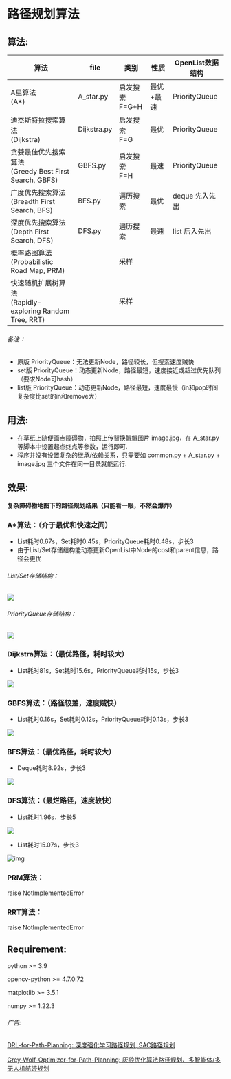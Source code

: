 # 路径规划算法

## 算法:

| 算法                                                         | file        | 类别                | 性质      | OpenList数据结构 |
| ------------------------------------------------------------ | ----------- | ------------------- | --------- | ---------------- |
| A星算法<br />(A*)                                            | A_star.py   | 启发搜索<br />F=G+H | 最优+最速 | PriorityQueue    |
| 迪杰斯特拉搜索算法<br />(Dijkstra)                           | Dijkstra.py | 启发搜索<br />F=G   | 最优      | PriorityQueue    |
| 贪婪最佳优先搜索算法<br />(Greedy Best First Search, GBFS)   | GBFS.py     | 启发搜索<br />F=H   | 最速      | PriorityQueue    |
| 广度优先搜索算法<br />(Breadth First Search, BFS)            | BFS.py      | 遍历搜索            | 最优      | deque 先入先出   |
| 深度优先搜索算法<br />(Depth First Search, DFS)              | DFS.py      | 遍历搜索            | 最速      | list 后入先出   |
| 概率路图算法<br />(Probabilistic Road Map, PRM)              |             | 采样                |           |                  |
| 快速随机扩展树算法<br />(Rapidly-exploring Random Tree, RRT) |             | 采样                |           |                  |

###### 备注：

* 原版 PriorityQueue：无法更新Node，路径较长，但搜索速度贼快
* set版 PriorityQueue：动态更新Node，路径最短，速度接近或超过优先队列（要求Node可hash）
* list版 PriorityQueue：动态更新Node，路径最短，速度最慢（in和pop时间复杂度比set的in和remove大）

## 用法:

* 在草纸上随便画点障碍物，拍照上传替换鲲鲲图片 image.jpg，在 A_star.py 等脚本中设置起点终点等参数，运行即可.
* 程序并没有设置复杂的继承/依赖关系，只需要如 common.py  + A_star.py + image.jpg 三个文件在同一目录就能运行.

## 效果:

**复杂障碍物地图下的路径规划结果（只能看一眼，不然会爆炸）**

### A*算法：（介于最优和快速之间）

* List耗时0.67s，Set耗时0.45s，PriorityQueue耗时0.48s，步长3
* 由于List/Set存储结构能动态更新OpenList中Node的cost和parent信息，路径会更优

###### List/Set存储结构：

![](图片/astar.png)

###### PriorityQueue存储结构：

![](图片/astar_1.png)

### Dijkstra算法：（最优路径，耗时较大）

* List耗时81s，Set耗时15.6s，PriorityQueue耗时15s，步长3

![](图片/dij.png)

### GBFS算法：（路径较差，速度贼快）

* List耗时0.16s，Set耗时0.12s，PriorityQueue耗时0.13s，步长3

![](图片/gbfs.png)

### BFS算法：（最优路径，耗时较大）

* Deque耗时8.92s，步长3

![](图片/bfs.png)

### DFS算法：（最烂路径，速度较快）

* List耗时1.96s，步长5

![](图片/dfs.png)

* List耗时15.07s，步长3

![img](图片/dfs_1.png)

### PRM算法：

raise NotImplementedError

### RRT算法：

raise NotImplementedError

## Requirement:

python  >= 3.9

opencv-python >= 4.7.0.72

matplotlib >= 3.5.1

numpy >= 1.22.3

###### 广告:

[DRL-for-Path-Planning: 深度强化学习路径规划, SAC路径规划](https://github.com/zhaohaojie1998/DRL-for-Path-Planning)

[Grey-Wolf-Optimizer-for-Path-Planning: 灰狼优化算法路径规划、多智能体/多无人机航迹规划](https://github.com/zhaohaojie1998/Grey-Wolf-Optimizer-for-Path-Planning)
